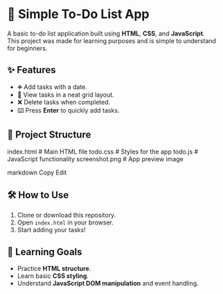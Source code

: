 # 📝 Simple To-Do List App

A basic to-do list application built using **HTML**, **CSS**, and **JavaScript**.  
This project was made for learning purposes and is simple to understand for beginners.

## ✨ Features
- ➕ Add tasks with a date.
- 👀 View tasks in a neat grid layout.
- ❌ Delete tasks when completed.
- ⌨️ Press **Enter** to quickly add tasks.


## 📂 Project Structure
index.html # Main HTML file
todo.css # Styles for the app
todo.js # JavaScript functionality
screenshot.png # App preview image

markdown
Copy
Edit

## 🛠 How to Use
1. Clone or download this repository.
2. Open `index.html` in your browser.
3. Start adding your tasks!

## 🧠 Learning Goals
- Practice **HTML structure**.
- Learn basic **CSS styling**.
- Understand **JavaScript DOM manipulation** and event handling.
